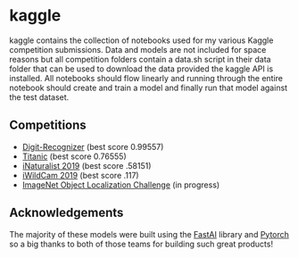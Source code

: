 # kaggle
kaggle contains the collection of notebooks used for my various Kaggle competition submissions. Data and models are not included for space reasons but all competition folders contain a data.sh script in their data folder that can be used to download the data provided the kaggle API is installed. All notebooks should flow linearly and running through the entire notebook should create and train a model and finally run that model against the test dataset. 

## Competitions
- [Digit-Recognizer](https://www.kaggle.com/c/digit-recognizer/overview) (best score 0.99557)
- [Titanic](https://www.kaggle.com/c/titanic) (best score 0.76555)
- [iNaturalist 2019](https://www.kaggle.com/c/inaturalist-2019-fgvc6) (best score .58151)
- [iWildCam 2019](https://www.kaggle.com/c/iwildcam-2019-fgvc6) (best score .117)
- [ImageNet Object Localization Challenge](https://www.kaggle.com/c/imagenet-object-localization-challenge) (in progress)

## Acknowledgements
The majority of these models were built using the [FastAI](https://github.com/fastai/fastai) library and [Pytorch](http://pytorch.org) so a big thanks to both of those teams for building such great products!

